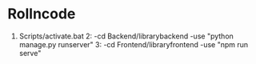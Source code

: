 # Rollncode

1. Scripts/activate.bat
2: 
  -cd Backend/librarybackend
  -use "python manage.py runserver"
3:
  -cd Frontend/libraryfrontend
  -use "npm run serve"
